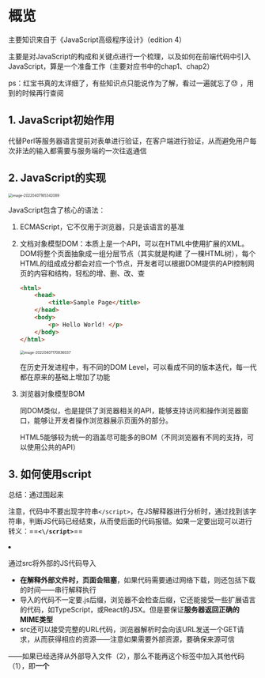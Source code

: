 # 概览

主要知识来自于《JavaScript高级程序设计》（edition 4）

主要是对JavaScript的构成和关键点进行一个梳理，以及如何在前端代码中引入JavaScript，算是一个准备工作（主要对应书中的chap1、chap2）

ps：红宝书真的太详细了，有些知识点只能说作为了解，看过一遍就忘了:sweat: ，用到的时候再行查阅

## 1. JavaScript初始作用

代替Perl等服务器语言提前对表单进行验证，在客户端进行验证，从而避免用户每次非法的输入都需要与服务端的一次往返通信

## 2. JavaScript的实现

<img src="C:\Users\surface\AppData\Roaming\Typora\typora-user-images\image-20220407165342089.png" alt="image-20220407165342089" style="zoom:50%;" />

JavaScript包含了核心的语法：

1. ECMAScript，它不仅用于浏览器，只是该语言的基准

2. 文档对象模型DOM：本质上是一个API，可以在HTML中使用扩展的XML。DOM将整个页面抽象成一组分层节点（其实就是构建 了一棵HTML树），每个HTML的组成成分都会对应一个节点，开发者可以根据DOM提供的API控制网页的内容和结构，轻松的增、删、改、查

   ```html
   <html>
       <head>
           <title>Sample Page</title>
       </head>
       <body>
           <p> Hello World! </p>
       </body>
   </html>
   ```

   <img src="C:\Users\surface\AppData\Roaming\Typora\typora-user-images\image-20220407170836037.png" alt="image-20220407170836037" style="zoom:50%;" />

   在历史开发进程中，有不同的DOM Level，可以看成不同的版本迭代，每一代都在原来的基础上增加了功能

3. 浏览器对象模型BOM

   同DOM类似，也是提供了浏览器相关的API，能够支持访问和操作浏览器窗口，能够让开发者操作浏览器展示页面外的部分。

   HTML5能够较为统一的涵盖尽可能多的BOM（不同浏览器有不同的支持，可以使用公共的API）

## 3. 如何使用script

总结：通过<script>标签将JS代码引入到HTML中，已经成为规范，标签有8个属性：


1. async：异步执行，立即下载脚本，且不会阻塞页面的其他动作，**只对外部文件有效**

   标记为async的脚本并不保证能按照它们出现的次序执行——所以，如果有多个该脚本，脚本之间不能存在依赖，且异步脚本不能在加载期间修改DOM

2. charset：设定字符集，浏览器一般忽略设置的值

3. crossorigin

4. defer：脚本延迟到文档完全被解析和显示之后再执行，**只对外部文件有效**，但是脚本还是会下载完的，只不过不执行

   **推迟执行的脚本不一定总会按顺序执行**，所以为了明确顺序，最好只包含一个推迟执行的脚本

5. integrity

6. **src**：指定导入外部文件

3. type：又称MIME类型，用来替换被废弃的language，表示代码中脚本语言的内容类型，默认是`text/javascript`（虽然这种写法也是被废弃了）

JavaScript代码可以：

1. 直接写在HTML代码中，通过标签<script></script>围起来

   注意，代码中不要出现字符串`</script>`，在JS解释器进行分析时，通过找到该字符串，判断JS代码已经结束，从而使后面的代码报错。如果一定要出现可以进行转义：==**`<\/script>`**==

2. 通过src将外部的JS代码导入

   - **在解释外部文件时，页面会阻塞**，如果代码需要通过网络下载，则还包括下载的时间——串行解释执行
   - 导入的代码不一定要.js后缀，浏览器不会检查后缀，它还能接受一些扩展语言的代码，如TypeScript，或React的JSX。但是要保证**服务器返回正确的MIME类型**
   - src还可以接受完整的URL代码，浏览器解析时会向该URL发送一个GET请求，从而获得相应的资源——注意如果需要外部资源，要确保来源可信

——如果已经选择从外部导入文件（2），那么不能再这个标签中加入其他代码（1），即**一个<script>标签的功能只能二选一**，如果两者都提供，那么只会下载外部文件。

**浏览器会按照<script>标签在页面中出现的顺序依次解释**，第一个解释完才能解释第二个（前提是没有使用defer、async）

特别的：<script>标签如果放在<head>中，需要将里面所有的代码全部执行完毕，才能执行到<body>去渲染页面，所以如果<script>内容很多，则会延迟渲染，页面出现长时间的空白——**现代Web应用程序通常将所有JavaScript引用放在<body>元素中的页面内容后面**（这个也是最常见的写法，现在终于知道原因了）

```html
<! DOCTYPE html>
<html>
    <head>
        ...
    </head>
    <body>
        <! -- 这里是页面内容 -->
        <! -- js的代码都写在body里面，html代码之后 -->
        <script src="example1.js"></script>	
        <script src="example2.js"></script>
    </body>
</html>
```

## 4. 动态加载脚本

JS可以使用DOM API修改页面结构，所以**可以向DOM添加script元素实现动态加载**

```javascript
let script = document.createElement("script");
script.src = "example.js";
document.head.appendChild(script);
```

这段代码只有执行到才会发起加载脚本请求，以这种方式创建的脚本是以异步方式加载的，等同于添加async

——问题：DOM API是都支持了，不是所有浏览器都支持async属性——**可以明确将其设置为同步加载**

`script.async=false;`

潜在的问题：以这种方式获取的资源对浏览器预加载器是不可见的。这会严重影响它们在资源获取队列中的优先级，这种方式可能会**严重影响性能**

解决方法：让预加载器知道这些动态请求文件的存在

`<link rel="preload" href="example.js">`

总结：推荐将JavaScript代码单独写在一个文件中，这样有较高的维护性；浏览器会对外部的JavaScript文件进行缓存页面能够加载更快（如果不同页面同时用到一个文件，则只需要下载一次）；能够适应之后的扩展

## 5. 不支持JavaScript时

不支持（更多的是禁止）脚本，出现了<noscript>，在不支持JavaScript的页面上提供替代内容。

当出现：

1. 浏览器不支持脚本
2. 浏览器支持脚本，但功能被关闭

在<noscript>中的内容就会被渲染，没有满足上面的任一条件，就不会渲染

# JavaScript的实战小策略

与HTML语言相比，JavaScript语言的生存环境的要求要苛刻得多。

浏览器在遇到不符合语法规定的的HTML代码时，还会努力将其呈现出来；而，JavaScript代码不符合语言规范时，浏览器的解释器将拒绝继续执行下去，并且在console上面报错

弹出的广告窗口和内容覆盖是一个典型的滥用JavaScript的例子

## 平稳退化⭐

存在一种问题：浏览器不支持JavaScript；浏览器支持但是被用户禁用了JavaScript

——需要能保证某个功能无法使用，但是用户仍能够完成基本操作

eg：用户点击链接时出现一个弹窗（例如支付界面等）

（ps：应该只在绝对必要的情况下才使用弹出窗口，因为这将牵涉到网页的可访问性问题，所以**如果网页上的某个链接将弹出新窗口，最好在这个链接本身的文字中予以说明**）

打开新窗口：`window.open(url, name, features)`

可以传递三个参数，均是非必须的：

1. url：待打开的网页的url，如果省略，那么将会弹出一个空白窗口

2. name：新窗口名字，那么可以用这个名字和新窗口进行通信

3. features：一个字符串，内部用逗号分隔，主要是设置新窗口的各种属性，eg：窗口的大小、新窗口被启用或禁用的各种浏览功能（工具条、菜单条、初始显示位置等）

   ——新窗口的浏览功能要少而精

eg：

```javascript
function popUp(winURL){
    window.open(winURL, "popup", "width=320, height=480");
}
```

调用popUp函数有两种方法：

1. **JavaScript伪协议**：通过一个链接来调用JavaScript函数——类似于http协议的这种

   `<a href="javascript:popUp('http://www.baidu.com');">click</a>`

   存在的问题：

   - 在支持“javascript:”伪协议的浏览器中运行正常
   - 较老的浏览器则会去尝试打开那个链接但失败
   - 支持这种伪协议但禁用了JavaScript功能的浏览器会什么也不做

   ——本来有的功能减少

2. 事件处理函数

   `<a href="#" onclick="popUp(http://www.baidu.com); return false;">click</a>`

   存在的问题：不能平稳退化。如果用户已经禁用了浏览器的JavaScript功能，这样的链接将毫无用处。

3. 让链接地址真实存在

   `<a href="http://www.baidu.com" onclick="popUp(this.href); return false;">click</a>`

   即使JavaScript已被禁用（或遇到了搜索机），这个链接也是可用的，功能还是完善的，虽然效果差一点

## 渐进增强⭐

渐进增强：用一些额外的信息层去包裹原始数据。按照“渐进增强”原则创建出来的网页几乎都符合“平稳退化”原则。

eg：CSS就是控制内容的显示效果，CSS指令就构成了一个表示层。如果CSS失效，页面内容也还能正常显示

## 分离JavaScript

可以不在HTML代码中加入事件处理函数

```javascript
// html中的代码
<a href="http://www.baidu.com" class="popup" />

// javasript中对应处理的代码，给onload调用
window.onload = prepareLinks();
function prepareLinks(){
    var links = document.getElementsByTagName("a");		// 获取所有带链接的元素对象
	for(let i = 0; i < links.length; i++){
        if(links[i].getAttribute("class") == "popup"){		// 判断class是否匹配
            links[i].onclick = function(){				// 创建事件处理函数
                popUp(links[i].getAttribute("href"));
                return false;
            }
        }
    }
}

```

——这样就实现了JavaScript和HTML代码的较为完整分离

## 向后兼容

不同的浏览器对JavaScript的支持程度也不一样，所以有些浏览器支持JavaScript脚本，但是某些脚本不一定能顺利运行

### 对象检测

在使用对象检测时，**一定要删掉方法名后面的圆括号**，如果不删掉，测试的将是方法的结果，无论方法是否存在。

eg:

下面要涉及到这两个方法，如果不支持就直接返回

```javascript
if(!document.getElementById || !document.getElementsByTagName){	
    return false;
}
```

### 浏览器嗅探技术

浏览器嗅探”指通过提取浏览器供应商提供的信息来解决向后兼容问题，理论上，可以通过JavaScript代码检索关于浏览器品牌和版本的信息。但是：

1. 浏览器有时会“撒谎”
2. 为了适用于多种不同的浏览器，浏览器嗅探脚本会变得越来越复杂
3. 许多浏览器嗅探脚本在进行这类测试时要求浏览器的版本号必须得到精确的匹配。因此，每当市场上出现新版本时，就不得不修改这些脚本。

——所以相较之下，还是对象检测更为有效

## 性能考虑

### 1. 尽量少访问DOM和尽量减少标记

访问DOM的脚本是十分耗时的，很大影响了脚本的性能表现。	

——较好的方法是将搜索的结果保存在一个变量中，下一次需要就直接拿来用，而不需要二次访问DOM

### 2. 合并和放置脚本

如果是访问外部脚本，因为可能涉及到网络请求下载脚本。最好将多个脚本并到一个脚本文件中——减少加载页面时发送的请求数量。因为浏览器对JavaScript脚本的下载和解释是串行执行的，前一个没有下载执行完，下一个无法进行

### 3. 压缩脚本

把脚本文件中不必要的字节，如空格和注释，统统删除，从而达到“压缩”文件的目的——这时候分号的重要性就出来了

——有很多工具可以实现，有的精简程序甚至会重写你的部分代码，使用更短的变量名，从而减少整体文件大小。

通常，为了与非精简版本区分开，**最好在精简副本的文件名中加上min字样**

# HTML版本的选择

HTML/XHTML

更优选择是XHTML，它会对标记有更严格的要求，例如：

1. XHTML要求所有标签名和属性名都必须严格小写
2. XHTML要求标签必须严格配对，即使是孤立标签，最后也要加上 `/>`

但是文档开头的设置较为长：

<img src="C:\Users\surface\AppData\Roaming\Typora\typora-user-images\image-20220425143046379.png" alt="image-20220425143046379" style="zoom:67%;" />

使用HTML5更为简单：`<!DOCTYPE html>`
